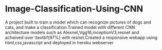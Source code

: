 # Image-Classification-Using-CNN

A project built to train a model which can recognize pictures of dogs and cats, and make a classification.Trained model with different  CNN architecture models such as Alexnet,Vgg16,inceptionV3,resnet and acheived over \textbf{97\%} with resnet.Created a responsive webapp using html,css,javascript and deployed in heroku webserver
